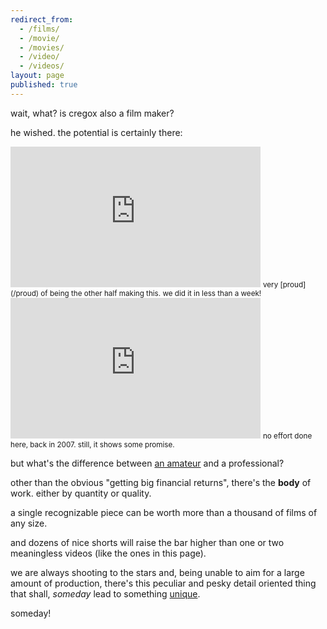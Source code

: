 ```yaml
---
redirect_from:
  - /films/
  - /movie/
  - /movies/
  - /video/
  - /videos/
layout: page
published: true
---
```


wait, what? is cregox also a film maker?

he wished. the potential is certainly there:

<iframe width="400" height="225" src="https://www.youtube.com/embed/fxMaeJjY4jk" frameborder="0" allow="accelerometer; autoplay; encrypted-media; gyroscope; picture-in-picture" allowfullscreen></iframe>
<small>very [proud](/proud) of being the other half making this. we did it in less than a week!</small>

<iframe width="400" height="225" src="https://www.youtube.com/embed/x1rP7zmmTX0" frameborder="0" allow="accelerometer; autoplay; encrypted-media; gyroscope; picture-in-picture" allowfullscreen></iframe>
<small>no effort done here, back in 2007. still, it shows some promise.</small>

but what's the difference between [an amateur](/tv) and a professional?

other than the obvious "getting big financial returns", there's the **body** of work. either by quantity or quality.

a single recognizable piece can be worth more than a thousand of films of any size.

and dozens of nice shorts will raise the bar higher than one or two meaningless videos (like the ones in this page).

we are always shooting to the stars and, being unable to aim for a large amount of production, there's this peculiar and pesky detail oriented thing that shall, *someday* lead to something [unique](/random).

someday!
